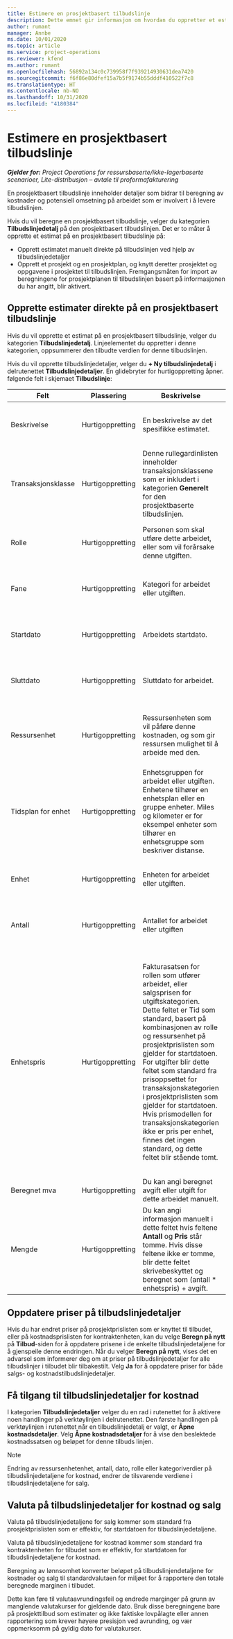 ```yaml
---
title: Estimere en prosjektbasert tilbudslinje
description: Dette emnet gir informasjon om hvordan du oppretter et estimat på en prosjektbasert tilbudslinje.
author: rumant
manager: Annbe
ms.date: 10/01/2020
ms.topic: article
ms.service: project-operations
ms.reviewer: kfend
ms.author: rumant
ms.openlocfilehash: 56892a134c0c739958f7f939214930631dea7420
ms.sourcegitcommit: f6f86e80dfef15a7b5f9174b55dddf410522f7c8
ms.translationtype: HT
ms.contentlocale: nb-NO
ms.lasthandoff: 10/31/2020
ms.locfileid: "4180384"
---
```

# <a name="estimating-a-project-based-quote-line"></a>Estimere en prosjektbasert tilbudslinje

_**Gjelder for:** Project Operations for ressursbaserte/ikke-lagerbaserte scenarioer, Lite-distribusjon – avtale til proformafakturering_

En prosjektbasert tilbudslinje inneholder detaljer som bidrar til beregning av kostnader og potensiell omsetning på arbeidet som er involvert i å levere tilbudslinjen.

Hvis du vil beregne en prosjektbasert tilbudslinje, velger du kategorien **Tilbudslinjedetalj** på den prosjektbasert tilbudslinjen. Det er to måter å opprette et estimat på en prosjektbasert tilbudslinje på:

- Opprett estimatet manuelt direkte på tilbudslinjen ved hjelp av tilbudslinjedetaljer 
- Opprett et prosjekt og en prosjektplan, og knytt deretter prosjektet og oppgavene i prosjektet til tilbudslinjen. Fremgangsmåten for import av beregningene for prosjektplanen til tilbudslinjen basert på informasjonen du har angitt, blir aktivert.

## <a name="create-estimates-directly-on-a-project-based-quote-line"></a>Opprette estimater direkte på en prosjektbasert tilbudslinje

Hvis du vil opprette et estimat på en prosjektbasert tilbudslinje, velger du kategorien **Tilbudslinjedetalj**. Linjeelementet du oppretter i denne kategorien, oppsummerer den tilbudte verdien for denne tilbudslinjen. 

Hvis du vil opprette tilbudslinjedetaljer, velger du **+ Ny tilbudslinjedetalj** i delrutenettet **Tilbudslinjedetaljer**. En glidebryter for hurtigoppretting åpner. følgende felt i skjemaet **Tilbudslinje**:

| **Felt** | **Plassering** | **Beskrivelse** | **Nedstrøms påvirkning** |
| --- | --- | --- | --- |
| Beskrivelse | Hurtigoppretting | En beskrivelse av det spesifikke estimatet. | Dette feltet er som standard den relaterte tilbudslinjendetaljen for kostnad som opprettes automatisk. |
| Transaksjonsklasse | Hurtigoppretting | Denne rullegardinlisten inneholder transaksjonsklassene som er inkludert i kategorien **Generelt** for den prosjektbaserte tilbudslinjen.  | Dette feltet er som standard den relaterte tilbudslinjendetaljen for kostnad som opprettes automatisk. |
| Rolle | Hurtigoppretting | Personen som skal utføre dette arbeidet, eller som vil forårsake denne utgiften. | Dette feltet er som standard den relaterte tilbudslinjendetaljen for kostnad som opprettes automatisk. |
| Fane | Hurtigoppretting | Kategori for arbeidet eller utgiften. | Dette feltet er som standard den relaterte tilbudslinjendetaljen for kostnad som opprettes automatisk. |
| Startdato | Hurtigoppretting | Arbeidets startdato. | Dette feltet er som standard den relaterte tilbudslinjendetaljen for kostnad som opprettes automatisk. |
| Sluttdato | Hurtigoppretting | Sluttdato for arbeidet. | Dette feltet er som standard den relaterte tilbudslinjendetaljen for kostnad som opprettes automatisk. |
| Ressursenhet | Hurtigoppretting | Ressursenheten som vil påføre denne kostnaden, og som gir ressursen mulighet til å arbeide med den. | Dette feltet er som standard den relaterte tilbudslinjendetaljen for kostnad som opprettes automatisk. Dette feltet brukes også ved henting av kostpris. |
| Tidsplan for enhet | Hurtigoppretting | Enhetsgruppen for arbeidet eller utgiften. Enhetene tilhører en enhetsplan eller en gruppe enheter. Miles og kilometer er for eksempel enheter som tilhører en enhetsgruppe som beskriver distanse. | Dette feltet er som standard den relaterte tilbudslinjendetaljen for kostnad som opprettes automatisk. |
| Enhet | Hurtigoppretting | Enheten for arbeidet eller utgiften. | Dette feltet er som standard den relaterte tilbudslinjendetaljen for kostnad som opprettes automatisk. |
| Antall | Hurtigoppretting | Antallet for arbeidet eller utgiften | Dette feltet er som standard den relaterte tilbudslinjendetaljen for kostnad som opprettes automatisk. |
| Enhetspris | Hurtigoppretting | Fakturasatsen for rollen som utfører arbeidet, eller salgsprisen for utgiftskategorien. Dette feltet er Tid som standard, basert på kombinasjonen av rolle og ressursenhet på prosjektprislisten som gjelder for startdatoen. For utgifter blir dette feltet som standard fra prisoppsettet for transaksjonskategorien i prosjektprislisten som gjelder for startdatoen. Hvis prismodellen for transaksjonskategorien ikke er pris per enhet, finnes det ingen standard, og dette feltet blir stående tomt. | Kostnadssatsen for rollen som utfører arbeidet, eller kostnad per enhet for utgiftskategorien. Dette feltet er Tid som standard, basert på kombinasjonen av rolle og ressursenhet for prisen på kontraktenheten i tilbudsprislisten som gjelder for startdatoen. For utgifter blir dette feltet som standard fra prisoppsettet for transaksjonskategorien i kostprislisten til kontraktenheten som gjelder for startdatoen. Hvis prismodellen for transaksjonskategorien ikke er pris per enhet, finnes det ingen standard, og dette feltet blir stående tomt. |
| Beregnet mva | Hurtigoppretting | Du kan angi beregnet avgift eller utgift for dette arbeidet manuelt. | Dette feltet har ingen nedstrøms påvirkning. |
| Mengde | Hurtigoppretting | Du kan angi informasjon manuelt i dette feltet hvis feltene **Antall** og **Pris** står tomme. Hvis disse feltene ikke er tomme, blir dette feltet skrivebeskyttet og beregnet som (antall \* enhetspris) + avgift. | Dette feltet har ingen nedstrøms påvirkning. |

## <a name="update-prices-on-quote-line-details"></a>Oppdatere priser på tilbudslinjedetaljer

Hvis du har endret priser på prosjektprislisten som er knyttet til tilbudet, eller på kostnadsprislisten for kontraktenheten, kan du velge **Beregn på nytt** på **Tilbud**-siden for å oppdatere prisene i de enkelte tilbudslinjedetaljene for å gjenspeile denne endringen. Når du velger **Beregn på nytt**, vises det en advarsel som informerer deg om at priser på tilbudslinjedetaljer for alle tilbudslinjer i tilbudet blir tilbakestilt. Velg **Ja** for å oppdatere priser for både salgs- og kostnadstilbudslinjedetaljer.

## <a name="access-quote-line-details-for-cost"></a>Få tilgang til tilbudslinjedetaljer for kostnad

I kategorien **Tilbudslinjedetaljer** velger du en rad i rutenettet for å aktivere noen handlinger på verktøylinjen i delrutenettet. Den første handlingen på verktøylinjen i rutenettet når en tilbudslinjedetalj er valgt, er **Åpne kostnadsdetaljer**. Velg **Åpne kostnadsdetaljer** for å vise den beslektede kostnadssatsen og beløpet for denne tilbuds linjen.

> [!NOTE]
> Endring av ressursenhetenhet, antall, dato, rolle eller kategoriverdier på tilbudslinjedetaljene for kostnad, endrer de tilsvarende verdiene i tilbudslinjedetaljene for salg.
## <a name="currency-on-quote-line-details-for-cost-and-sales"></a>Valuta på tilbudslinjedetaljer for kostnad og salg

Valuta på tilbudslinjedetaljene for salg kommer som standard fra prosjektprislisten som er effektiv, for startdatoen for tilbudslinjedetaljene.

Valuta på tilbudslinjedetaljene for kostnad kommer som standard fra kontraktenheten for tilbudet som er effektiv, for startdatoen for tilbudslinjedetaljene for kostnad.

Beregning av lønnsomhet konverter beløpet på tilbudslinjendetaljene for kostnader og salg til standardvalutaen for miljøet for å rapportere den totale beregnede marginen i tilbudet.

Dette kan føre til valutaavrundingsfeil og endrede marginger på grunn av manglende valutakurser for gjeldende dato. Bruk disse beregningene bare på prosjekttilbud som estimater og ikke faktiske lovpålagte eller annen rapportering som krever høyere presisjon ved avrunding, og vær oppmerksomm på gyldig dato for valutakurser.
